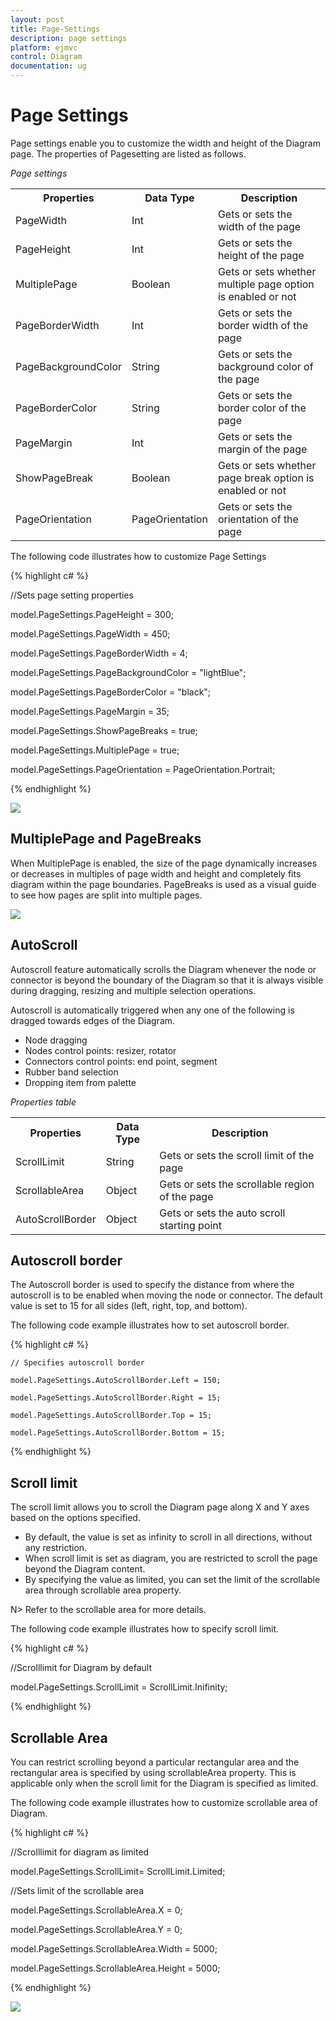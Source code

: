 ```yaml
---
layout: post
title: Page-Settings
description: page settings
platform: ejmvc
control: Diagram
documentation: ug
---
```


# Page Settings

Page settings enable you to customize the width and height of the Diagram page. The properties of Pagesetting are listed as follows.

_Page settings_

<table>
<tr>
<th>
Properties</th><th>
Data Type</th><th>
Description</th></tr>
<tr>
<td>
PageWidth</td><td>
Int</td><td>
Gets or sets the width of the page</td></tr>
<tr>
<td>
PageHeight</td><td>
Int</td><td>
Gets or sets the height of the page</td></tr>
<tr>
<td>
MultiplePage</td><td>
Boolean</td><td>
Gets or sets whether  multiple page option is enabled or not</td></tr>
<tr>
<td>
PageBorderWidth</td><td>
Int</td><td>
Gets or sets the border width of the page</td></tr>
<tr>
<td>
PageBackgroundColor</td><td>
String</td><td>
Gets or sets the background color of the page</td></tr>
<tr>
<td>
PageBorderColor</td><td>
String</td><td>
Gets or sets the border color of the page</td></tr>
<tr>
<td>
PageMargin</td><td>
Int</td><td>
Gets or sets the  margin of the page</td></tr>
<tr>
<td>
ShowPageBreak</td><td>
Boolean</td><td>
Gets or sets whether  page break option is enabled or not</td></tr>
<tr>
<td>
PageOrientation</td><td>
PageOrientation</td><td>
Gets or sets the orientation of the page</td></tr>
</table>


The following code illustrates how to customize Page Settings

{% highlight c# %}


//Sets page setting properties

model.PageSettings.PageHeight = 300;

model.PageSettings.PageWidth = 450;

model.PageSettings.PageBorderWidth = 4;

model.PageSettings.PageBackgroundColor = "lightBlue";

model.PageSettings.PageBorderColor = "black";

model.PageSettings.PageMargin = 35;

model.PageSettings.ShowPageBreaks = true;

model.PageSettings.MultiplePage = true;

model.PageSettings.PageOrientation = PageOrientation.Portrait;



{% endhighlight %}



![](Page-Settings_images/Page-Settings_img1.png)



## MultiplePage and PageBreaks

When MultiplePage is enabled, the size of the page dynamically increases or decreases in multiples of page width and height and completely fits diagram within the page boundaries. PageBreaks is used as a visual guide to see how pages are split into multiple pages.

![](Page-Settings_images/Page-Settings_img2.png)



## AutoScroll

Autoscroll feature automatically scrolls the Diagram whenever the node or connector is beyond the boundary of the Diagram so that it is always visible during dragging, resizing and multiple selection operations.

Autoscroll is automatically triggered when any one of the following is dragged towards edges of the Diagram.

* Node dragging
* Nodes control points: resizer, rotator
* Connectors control points: end point, segment
* Rubber band selection
* Dropping item from palette

_Properties table_

<table>
<tr>
<th>
Properties</th><th>
Data Type</th><th>
Description</th></tr>
<tr>
<td>
ScrollLimit</td><td>
String</td><td>
Gets or sets the scroll limit of the page</td></tr>
<tr>
<td>
ScrollableArea</td><td>
Object</td><td>
Gets or sets the scrollable region of the page</td></tr>
<tr>
<td>
AutoScrollBorder</td><td>
Object</td><td>
Gets or sets the auto scroll starting point </td></tr>
</table>


## Autoscroll border

The Autoscroll border is used to specify the distance from where the autoscroll is to be enabled when moving the node or connector. The default value is set to 15 for all sides (left, right, top, and bottom).

The following code example illustrates how to set autoscroll border.

{% highlight c# %}



    // Specifies autoscroll border

    model.PageSettings.AutoScrollBorder.Left = 150;

    model.PageSettings.AutoScrollBorder.Right = 15;

    model.PageSettings.AutoScrollBorder.Top = 15;

    model.PageSettings.AutoScrollBorder.Bottom = 15;



{% endhighlight %}

## Scroll limit

The scroll limit allows you to scroll the Diagram page along X and Y axes based on the options specified. 

* By default, the value is set as infinity to scroll in all directions, without any restriction. 
* When scroll limit is set as diagram, you are restricted to scroll the page beyond the Diagram content. 
* By specifying the value as limited, you can set the limit of the scrollable area through scrollable area property. 
 


N> Refer to the scrollable area for more details.

The following code example illustrates how to specify scroll limit. 

{% highlight c# %}


//Scrolllimit for Diagram by default

model.PageSettings.ScrollLimit = ScrollLimit.Inifinity;



{% endhighlight %}

## Scrollable Area

You can restrict scrolling beyond a particular rectangular area and the rectangular area is specified by using scrollableArea property. This is applicable only when the scroll limit for the Diagram is specified as limited. 

The following code example illustrates how to customize scrollable area of Diagram.

{% highlight c# %}



//Scrolllimit for diagram as limited

model.PageSettings.ScrollLimit= ScrollLimit.Limited;

  //Sets limit of the scrollable area

  model.PageSettings.ScrollableArea.X = 0;

  model.PageSettings.ScrollableArea.Y = 0;

  model.PageSettings.ScrollableArea.Width = 5000;

  model.PageSettings.ScrollableArea.Height = 5000;



{% endhighlight %}



![](Page-Settings_images/Page-Settings_img4.png)



